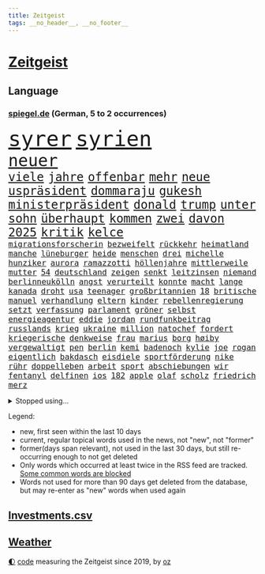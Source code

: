 ```yaml
---
title: Zeitgeist
tags: __no_header__, __no_footer__
---
```


# [Zeitgeist](https://oliz.io/zeitgeist/)

## Language

<h3><a href="https://www.spiegel.de" target="_blank">spiegel.de</a> (German, 5 to 2 occurrences)</h3>
<p style="font-family:monospace">
<span style="font-size:32pt"><a href="news_links.html#syrer" class="current">syrer</a></span>
<span style="font-size:32pt"><a href="news_links.html#syrien" class="current">syrien</a></span>
<br>
<span style="font-size:25pt"><a href="news_links.html#neuer" class="current">neuer</a></span>
<br>
<span style="font-size:18pt"><a href="news_links.html#viele" class="current">viele</a></span>
<span style="font-size:18pt"><a href="news_links.html#jahre" class="current">jahre</a></span>
<span style="font-size:18pt"><a href="news_links.html#offenbar" class="current">offenbar</a></span>
<span style="font-size:18pt"><a href="news_links.html#mehr" class="current">mehr</a></span>
<span style="font-size:18pt"><a href="news_links.html#neue" class="current">neue</a></span>
<span style="font-size:18pt"><a href="news_links.html#uspräsident" class="current">uspräsident</a></span>
<span style="font-size:18pt"><a href="news_links.html#dommaraju" class="current">dommaraju</a></span>
<span style="font-size:18pt"><a href="news_links.html#gukesh" class="current">gukesh</a></span>
<span style="font-size:18pt"><a href="news_links.html#ministerpräsident" class="current">ministerpräsident</a></span>
<span style="font-size:18pt"><a href="news_links.html#donald" class="current">donald</a></span>
<span style="font-size:18pt"><a href="news_links.html#trump" class="current">trump</a></span>
<span style="font-size:18pt"><a href="news_links.html#unter" class="current">unter</a></span>
<span style="font-size:18pt"><a href="news_links.html#sohn" class="current">sohn</a></span>
<span style="font-size:18pt"><a href="news_links.html#überhaupt" class="current">überhaupt</a></span>
<span style="font-size:18pt"><a href="news_links.html#kommen" class="current">kommen</a></span>
<span style="font-size:18pt"><a href="news_links.html#zwei" class="current">zwei</a></span>
<span style="font-size:18pt"><a href="news_links.html#davon" class="current">davon</a></span>
<span style="font-size:18pt"><a href="news_links.html#2025" class="current">2025</a></span>
<span style="font-size:18pt"><a href="news_links.html#kritik" class="current">kritik</a></span>
<span style="font-size:18pt"><a href="news_links.html#kelce" class="new">kelce</a></span>
<br>
<span style="font-size:12pt"><a href="news_links.html#migrationsforscherin" class="new">migrationsforscherin</a></span>
<span style="font-size:12pt"><a href="news_links.html#bezweifelt" class="new">bezweifelt</a></span>
<span style="font-size:12pt"><a href="news_links.html#rückkehr" class="current">rückkehr</a></span>
<span style="font-size:12pt"><a href="news_links.html#heimatland" class="current">heimatland</a></span>
<span style="font-size:12pt"><a href="news_links.html#manche" class="current">manche</a></span>
<span style="font-size:12pt"><a href="news_links.html#lüneburger" class="new">lüneburger</a></span>
<span style="font-size:12pt"><a href="news_links.html#heide" class="new">heide</a></span>
<span style="font-size:12pt"><a href="news_links.html#menschen" class="current">menschen</a></span>
<span style="font-size:12pt"><a href="news_links.html#drei" class="current">drei</a></span>
<span style="font-size:12pt"><a href="news_links.html#michelle" class="current">michelle</a></span>
<span style="font-size:12pt"><a href="news_links.html#hunziker" class="new">hunziker</a></span>
<span style="font-size:12pt"><a href="news_links.html#aurora" class="new">aurora</a></span>
<span style="font-size:12pt"><a href="news_links.html#ramazzotti" class="new">ramazzotti</a></span>
<span style="font-size:12pt"><a href="news_links.html#höllenjahre" class="new">höllenjahre</a></span>
<span style="font-size:12pt"><a href="news_links.html#mittlerweile" class="current">mittlerweile</a></span>
<span style="font-size:12pt"><a href="news_links.html#mutter" class="current">mutter</a></span>
<span style="font-size:12pt"><a href="news_links.html#54" class="new">54</a></span>
<span style="font-size:12pt"><a href="news_links.html#deutschland" class="current">deutschland</a></span>
<span style="font-size:12pt"><a href="news_links.html#zeigen" class="current">zeigen</a></span>
<span style="font-size:12pt"><a href="news_links.html#senkt" class="current">senkt</a></span>
<span style="font-size:12pt"><a href="news_links.html#leitzinsen" class="new">leitzinsen</a></span>
<span style="font-size:12pt"><a href="news_links.html#niemand" class="current">niemand</a></span>
<span style="font-size:12pt"><a href="news_links.html#berlinneukölln" class="current">berlinneukölln</a></span>
<span style="font-size:12pt"><a href="news_links.html#angst" class="current">angst</a></span>
<span style="font-size:12pt"><a href="news_links.html#verurteilt" class="current">verurteilt</a></span>
<span style="font-size:12pt"><a href="news_links.html#konnte" class="current">konnte</a></span>
<span style="font-size:12pt"><a href="news_links.html#macht" class="current">macht</a></span>
<span style="font-size:12pt"><a href="news_links.html#lange" class="current">lange</a></span>
<span style="font-size:12pt"><a href="news_links.html#kanada" class="current">kanada</a></span>
<span style="font-size:12pt"><a href="news_links.html#droht" class="current">droht</a></span>
<span style="font-size:12pt"><a href="news_links.html#usa" class="current">usa</a></span>
<span style="font-size:12pt"><a href="news_links.html#teenager" class="current">teenager</a></span>
<span style="font-size:12pt"><a href="news_links.html#großbritannien" class="current">großbritannien</a></span>
<span style="font-size:12pt"><a href="news_links.html#18" class="current">18</a></span>
<span style="font-size:12pt"><a href="news_links.html#britische" class="current">britische</a></span>
<span style="font-size:12pt"><a href="news_links.html#manuel" class="current">manuel</a></span>
<span style="font-size:12pt"><a href="news_links.html#verhandlung" class="new">verhandlung</a></span>
<span style="font-size:12pt"><a href="news_links.html#eltern" class="current">eltern</a></span>
<span style="font-size:12pt"><a href="news_links.html#kinder" class="current">kinder</a></span>
<span style="font-size:12pt"><a href="news_links.html#rebellenregierung" class="new">rebellenregierung</a></span>
<span style="font-size:12pt"><a href="news_links.html#setzt" class="current">setzt</a></span>
<span style="font-size:12pt"><a href="news_links.html#verfassung" class="current">verfassung</a></span>
<span style="font-size:12pt"><a href="news_links.html#parlament" class="current">parlament</a></span>
<span style="font-size:12pt"><a href="news_links.html#gröner" class="current">gröner</a></span>
<span style="font-size:12pt"><a href="news_links.html#selbst" class="current">selbst</a></span>
<span style="font-size:12pt"><a href="news_links.html#energieagentur" class="current">energieagentur</a></span>
<span style="font-size:12pt"><a href="news_links.html#eddie" class="current">eddie</a></span>
<span style="font-size:12pt"><a href="news_links.html#jordan" class="new">jordan</a></span>
<span style="font-size:12pt"><a href="news_links.html#rundfunkbeitrag" class="current">rundfunkbeitrag</a></span>
<span style="font-size:12pt"><a href="news_links.html#russlands" class="current">russlands</a></span>
<span style="font-size:12pt"><a href="news_links.html#krieg" class="current">krieg</a></span>
<span style="font-size:12pt"><a href="news_links.html#ukraine" class="current">ukraine</a></span>
<span style="font-size:12pt"><a href="news_links.html#million" class="current">million</a></span>
<span style="font-size:12pt"><a href="news_links.html#natochef" class="new">natochef</a></span>
<span style="font-size:12pt"><a href="news_links.html#fordert" class="current">fordert</a></span>
<span style="font-size:12pt"><a href="news_links.html#kriegerische" class="new">kriegerische</a></span>
<span style="font-size:12pt"><a href="news_links.html#denkweise" class="new">denkweise</a></span>
<span style="font-size:12pt"><a href="news_links.html#frau" class="current">frau</a></span>
<span style="font-size:12pt"><a href="news_links.html#marius" class="current">marius</a></span>
<span style="font-size:12pt"><a href="news_links.html#borg" class="current">borg</a></span>
<span style="font-size:12pt"><a href="news_links.html#høiby" class="current">høiby</a></span>
<span style="font-size:12pt"><a href="news_links.html#vergewaltigt" class="current">vergewaltigt</a></span>
<span style="font-size:12pt"><a href="news_links.html#pen" class="current">pen</a></span>
<span style="font-size:12pt"><a href="news_links.html#berlin" class="current">berlin</a></span>
<span style="font-size:12pt"><a href="news_links.html#kemi" class="current">kemi</a></span>
<span style="font-size:12pt"><a href="news_links.html#badenoch" class="current">badenoch</a></span>
<span style="font-size:12pt"><a href="news_links.html#kylie" class="new">kylie</a></span>
<span style="font-size:12pt"><a href="news_links.html#joe" class="current">joe</a></span>
<span style="font-size:12pt"><a href="news_links.html#rogan" class="current">rogan</a></span>
<span style="font-size:12pt"><a href="news_links.html#eigentlich" class="current">eigentlich</a></span>
<span style="font-size:12pt"><a href="news_links.html#bakdasch" class="new">bakdasch</a></span>
<span style="font-size:12pt"><a href="news_links.html#eisdiele" class="new">eisdiele</a></span>
<span style="font-size:12pt"><a href="news_links.html#sportförderung" class="new">sportförderung</a></span>
<span style="font-size:12pt"><a href="news_links.html#nike" class="current">nike</a></span>
<span style="font-size:12pt"><a href="news_links.html#rühr" class="new">rühr</a></span>
<span style="font-size:12pt"><a href="news_links.html#doppelleben" class="new">doppelleben</a></span>
<span style="font-size:12pt"><a href="news_links.html#arbeit" class="current">arbeit</a></span>
<span style="font-size:12pt"><a href="news_links.html#sport" class="current">sport</a></span>
<span style="font-size:12pt"><a href="news_links.html#abschiebungen" class="current">abschiebungen</a></span>
<span style="font-size:12pt"><a href="news_links.html#wir" class="current">wir</a></span>
<span style="font-size:12pt"><a href="news_links.html#fentanyl" class="new">fentanyl</a></span>
<span style="font-size:12pt"><a href="news_links.html#delfinen" class="new">delfinen</a></span>
<span style="font-size:12pt"><a href="news_links.html#ios" class="current">ios</a></span>
<span style="font-size:12pt"><a href="news_links.html#182" class="current">182</a></span>
<span style="font-size:12pt"><a href="news_links.html#apple" class="current">apple</a></span>
<span style="font-size:12pt"><a href="news_links.html#olaf" class="current">olaf</a></span>
<span style="font-size:12pt"><a href="news_links.html#scholz" class="current">scholz</a></span>
<span style="font-size:12pt"><a href="news_links.html#friedrich" class="current">friedrich</a></span>
<span style="font-size:12pt"><a href="news_links.html#merz" class="current">merz</a></span>
</p>
<details>
<summary>Stopped using...</summary>
<p class="former" style="font-size:12pt">
autorin(1512) ifoinstitut(1511) alpen(1510) atmosphäre(1510) aufnahmen(1510) geholt(1510) wünscht(1510) bochum(1509) doppelt(1509) entdeckte(1509) golf(1509) verhalten(1509) enorm(1508) moderne(1508) vermutlich(1508) aktuell(1507) arsenal(1507) hintergründe(1507) polizist(1507) wales(1507) überlebte(1507) beamten(1506) gefährlichen(1506) interesse(1506) rassistische(1506) tötete(1506) wechseln(1506) botschaften(1505) himmel(1505) krankenhäuser(1505) mannschaft(1505) sicherheitsbehörden(1505) verlegt(1505) ausgeschlossen(1504) forderungen(1504) infektion(1504) landkreis(1504) 2018(1503) andreas(1503) beraten(1503) betrieb(1503) durchsetzen(1503) helfer(1503) innenministerium(1503) tödlicher(1503) ermöglichen(1502) infrage(1502) pressekonferenz(1502) trainiert(1502) willen(1502) pressestimmen(1501) veranstaltung(1500) begründung(1499) erneuten(1499) lebte(1499) löste(1499) torhüter(1499) verfolgt(1499) käufer(1498) möglichst(1498) projekt(1498) schottland(1498) überraschung(1498) august(1497) besuchen(1497) nutzte(1497) party(1497) rassistischen(1497) üben(1497) deals(1496) e(1496) roman(1496) gesetze(1495) hoher(1495) lösung(1495) mitteln(1495) demokratische(1494) spaß(1494) töten(1494) endspiel(1493) küstenwache(1493) verbände(1493) zugelassen(1491) mecklenburgvorpommern(1490) pflanzen(1490) katholische(1489) überholt(1487) warm(1486) entschuldigung(1485) fernsehen(1484) empfängt(1483) großem(1481) prognose(1478) fehlende(1477) hilfen(1477) rettung(1476) vfb(1476) stress(1475) retter(1473) schock(1469) gebieten(1456) drohne(1450) rache(1449) einfache(1439) berichtete(1410) milliardär(1395) belästigung(1381) expräsidenten(1378) rückgang(1366) orte(1347) verlag(1320) 38(1275) anführer(1253) umkämpften(1201) erhofft(1187) börsen(1181) entlasten(1163) vorfeld(1154) regierungschefin(1139) beliebt(1117) entsteht(1086) einziger(1083) waffenlieferungen(1056) spektakel(1043) positiven(1023) flughäfen(1021) lohnen(1018) samt(1006) spiegeltitelstory(1001) terror(1000) nebenbei(983) töchter(982) empfang(979) lindners(974) niedersächsischen(963) ausstieg(960) handys(957) antisemitische(952) israelis(925) dänischen(915) japanische(915) budapest(914) stockholm(904) schwächen(903) misshandelt(891) 86(890) angehörigen(888) verstoßen(871) rettungsaktion(870) usrepublikaner(870) schwächelt(868) ähnlichen(857) drohnenangriff(853) angespannt(850) bürgergeld(843) meloni(842) giorgia(839) pleiten(838) wünsche(825) eingreifen(814) kommunikation(811) forschung(770) indonesien(769) verehrt(757) abgeben(749) jüdische(735) gast(731) roland(724) angriffs(720) 47(719) jahresbeginn(710) kieler(709) legendäre(701) überschritten(699) sachsens(684) getragen(672) befasst(670) weimar(662) baden(660) läufer(657) freiwillige(655) 51(649) aufträge(639) basketball(627) 15jähriger(625) gen(617) miami(615) überwunden(613) asylpolitik(611) betrunkener(609) emotionen(605) kader(603) dringt(593) schottischen(592) lina(584) ost(582) bar(581) massenhaft(581) beine(578) einsturz(577) experiment(577) nachts(577) auffällig(568) court(567) ereignis(564) spaniens(564) kretschmer(563) zürich(555) 9(554) infolge(552) blamiert(550) inhaftierte(550) staats(541) erkennt(535) rasen(526) zügen(522) greta(521) prägte(516) steve(514) queere(512) benachteiligt(509) afdpolitiker(499) goldene(495) leitartikel(493) froh(488) stützen(483) butter(477) instagrampost(477) parlamentswahl(477) margot(473) belohnt(472) geprüft(471) geöffnet(471) gedreht(470) samstagabend(468) niemanden(467) mary(462) jon(459) dirk(457) rekonstruktion(456) campus(455) kneipen(455) wohnviertel(455) afdchef(454) kontrollverlust(448) rtl(445) reformiert(441) spdgeneralsekretär(439) zurückhaltend(433) 12000(431) verfolgte(427) qualifikation(425) sportlich(425) demokratischen(423) expertin(422) emily(421) flüchtig(417) grenzregion(417) verdrängt(416) raumstation(414) mobbing(413) ausfälle(412) taucht(411) ungerecht(411) wütend(406) intern(405) gerechnet(404) wiedervereinigung(404) kundgebung(402) emotionaler(397) massaker(397) hamasgeiseln(395) nouripour(395) überraschende(395) eingedrungen(393) wagt(389) rafah(388) sicherheitsgründen(388) versammelt(386) belgischen(383) brandt(383) verwenden(381) abschiebung(379) fußballspieler(375) beyoncé(373) großvater(373) student(371) ampelpartner(369) manch(368) strengen(366) erfolgsserie(364) ehepaar(362) produzent(360) dfbteam(351) einverstanden(350) exprofi(349) robbie(348) simon(345) unwahrscheinlich(344) dorthin(343) stoffe(342) playoffs(341) südosten(341) uganda(340) usdollar(340) grundgesetz(338) is(338) gerungen(337) verstößt(337) zeitalter(336) buchempfehlungen(335) besitzen(334) finanziellen(334) geschützt(331) omas(330) spdabgeordnete(329) on(328) zurückgewiesen(328) frühzeitig(326) stürmt(326) passte(325) frustriert(323) präsentierte(323) 180(322) gebrannt(322) spekulationen(322) anthony(320) mögen(320) can(319) 1980(316) donbass(316) nvidia(316) passagier(313) briten(310) emobilität(306) western(306) 2006(305) sächsische(305) konkurrentin(301) erhöhte(299) gefühlt(299) 65jährige(297) begraben(296) spottet(296) abgewiesen(294) wgzimmerpreise(293) korrigiert(290) ampelstreit(288) pferd(288) hitlergruß(287) macher(284) begeistern(280) albion(279) bundesstraße(279) verschwindet(279) olivia(274) regionalzug(274) 17jähriger(273) sportlichen(273) gerieten(272) ewigkeit(271) sitze(271) frist(269) maximilian(269) 450(267) falschinformationen(265) kimmel(263) major(262) anschließenden(261) superstars(261) eindeutig(260) großvaters(259) rhetorik(259) kreativ(258) tvshow(258) marseille(257) ruth(257) persönlichkeit(256) running(256) versöhnung(256) entlang(255) spitzenkandidaten(254) ringe(253) beworfen(252) jamal(252) musiala(252) genervt(251) vielfach(250) vertritt(249) klassenerhalt(248) koch(248) auftreten(246) award(246) geschoben(246) auswärtigen(244) vermont(244) prahlt(240) parlaments(239) netzwerken(236) strahlkraft(236) köpfe(235) chronik(231) fangen(231) königlichen(230) vegane(229) abgeschoben(226) locker(225) louis(225) türen(224) iraner(223) gesenkt(220) benutzt(219) bejubelt(218) verlobung(218) toren(217) schürt(215) aufgebrochen(214) bruno(214) loben(214) pelosi(214) verunsichert(214) konzerten(213) ungewollt(213) vergeltungsschlag(211) worüber(211) flair(210) usgericht(210) brighton(209) hove(209) vergisst(209) indiana(206) parkplatz(206) auswärtiges(205) amtsträger(204) angeschlossen(203) hals(203) protokoll(203) geheiratet(201) 28jährige(200) kriselnden(200) rekordwert(199) clip(198) jeweiligen(198) polarisiert(197) begeisterung(196) flüchtlingslager(196) haare(196) taktik(196) verlegen(196) alarmstufe(195) bnd(195) brötchen(195) hagel(195) umzug(195) ankara(194) unterhalten(194) forschenden(193) russlandukrainenews(193) voraussetzungen(193) ignorieren(191) genauen(190) regensburg(190) intensiven(188) geteilt(187) psychischer(187) adams(186) enkelin(185) krimi(185) komme(184) rasmus(184) leclerc(182) albanien(179) steven(179) anspannung(178) fußballspiele(178) griechischen(178) tierischer(178) mächtig(173) kryptowährungen(172) ähnelt(172) 23jähriger(171) apotheken(171) verschiedener(171) klimawandels(170) erdrutschen(169) verwaltungsgericht(168) fluch(166) schutt(165) einreiseverbot(164) jubelt(164) militärmanöver(164) niedrigste(164) redaktion(164) spdfraktion(163) supreme(163) indische(162) lügt(162) wahlkreis(162) wussten(160) auswärtsspiel(159) nbastar(159) waldbrand(159) nazideutschland(157) ross(157) back(156) grenzwerte(156) linkenchefin(156) reichste(156) spuckt(156) verabschiedete(156) jemandem(155) heiratet(154) maskottchen(154) alliierten(153) nachtzug(152) 33jähriger(151) psychotherapeut(151) retteten(151) indonesischen(150) wars(150) eingebrochen(149) hollywoodstars(149) weltraum(149) umgesetzt(148) beifahrer(147) opa(147) ansiedlung(146) verstärken(146) aufzuhalten(145) friseur(145) grönemeyer(145) jong(145) klose(145) miroslav(145) un(145) riecht(144) schwarzarbeit(143) demokrat(142) hofer(142) passende(142) blutige(141) kinderbuch(141) stach(141) gefürchtet(140) rudert(140) 38jährige(139) kuriosen(138) alkoholfahrt(137) attestiert(137) lebe(136) waffengewalt(136) ausgetreten(135) präsidentschaft(135) ryanair(135) unausweichlich(135) erkrankungen(134) harmonie(134) 41(133) angekündigte(133) jacksons(133) mittelschicht(133) reisenden(133) atlantik(132) sicherte(132) trauma(132) xaccount(132) america(131) inside(131) zuversicht(131) behauptungen(130) simone(130) bundestags(129) privatleben(129) tony(129) justizsenatorin(128) ausgeschieden(127) männlich(127) verbracht(127) überprüft(127) erschließen(126) sympathien(126) heimwm(125) schlusslicht(125) brannten(124) verwüstung(123) extinction(122) rebellion(122) bswchefin(120) abbrechen(119) anschlagsplänen(119) erschießt(119) gefängnisse(119) mobilisieren(119) öffentlicher(119) flugzeugen(118) schmuggeln(118) vorüber(118) demokratin(117) junior(117) besuche(116) moreno(116) wattenmeer(116) analysen(115) erweist(115) jd(114) pitzke(114) sparprogramm(114) vance(114) artenschutz(113) rechtsextrem(113) waffenbesitz(113) erfand(112) karriereberaterin(112) rivalin(112) zögern(112) bolivien(111) kreuzfahrt(111) nachwuchshoffnung(111) bundesjustizminister(110) kurzen(110) milwaukee(110) auslöst(109) gestaltet(109) francesca(108) notlanden(107) zwillinge(107) j(106) konkreter(106) prix(106) renate(106) ampelkrise(105) leistet(105) rückschläge(105) sechster(105) steuerbetrug(105) einzigartigen(104) 69(103) kalifornischen(103) vandalismus(103) autokraten(101) erleichtern(101) hans(101) härtesten(101) medienkonsum(101) sahin(101) sportwelt(101) vernichtet(101) weint(101) ermöglicht(100) imane(100) khelif(100) viermal(100) 18000(99) diebesgut(99) geschlecht(99) militante(98) swifties(98) gutachter(97) norddeutschen(97) stichelt(97) strömung(97) uspräsidentschaftskandidat(97) bagger(96) impfgegner(96) nelles(96) arnold(95) brennender(95) kilometerweit(95) unabhängigkeit(95) geruchssinn(94) krankschreibung(94) würzburg(94) illusion(92) kloster(92) satiriker(92) ausgezeichnete(91) frauenrechte(91) landesweit(91) nick(91) technischer(91) wolf(91) asiatischen(90) biologische(90) nationalstürmer(90) stritt(90) typisch(90) breakerin(89) jakarta(89) paketen(89) podcaster(89) uspräsidentschaftswahl(89) ergangen(88) gesichtserkennung(88) gíslason(88) letztlich(88) traditionsklub(88) unterliefen(88) weitaus(88) halbwegs(87) beruht(86) bundestagswahlkampf(86) doha(86) importen(86) ruderte(86) wohngebiete(86) greifswald(85) legendenumrankten(85) ajax(84) aken(84) anhängern(84) gunn(84) neigen(84) rachael(84) öffnung(84) aufwachsen(83) gegenangriff(83) herab(83) nachhaltig(83) garantieren(82) krisenregion(82) modells(82) spürbare(82) trieb(82) with(82) zerfällt(82) 30000(81) absender(81) fackel(81) intelligente(81) 94(80) andernfalls(80) bekämpft(80) egoistisch(80) flüchtete(80) ines(80) klauen(80) klemm(80) mahnung(80) abzuschreiben(79) beklagte(79) heidi(79) lehramt(79) schützenhilfe(79) werbeverbot(79) zwangsweise(79) 32jähriger(78) 91(78) ausweitung(78) gropp(78) legenden(78) luis(78) reint(78) schwerdtner(78) state(78) videospiele(78) zuständig(78) bewirbt(77) gewandt(77) propalästinademo(77) seil(77) sicherheitsbedenken(77) trumpfan(77) bemerkte(76) fahrlässiger(76) lande(76) mobilisiert(76) strafstöße(76) uskorrespondent(76) usverteidigungsministerium(76) dc(75) gutem(75) komplexe(75) stücke(75) asylrecht(74) austria(74) beschimpfte(74) diebstähle(74) erreichte(74) kramatorsk(74) mauerfall(74) nachschub(74) nevada(74) pakistanischen(74) remakes(74) revision(74) ss(74) usbundesstaaten(74) verrohung(74) zulässig(74) dua(73) gastgeberland(73) lipa(73) südfrankreich(73) banner(72) benötigen(72) instrumentalisierung(72) befruchtung(71) bezwingt(71) golflegende(71) nochmals(71) anwendungen(70) ausgewiesen(70) befugnisse(70) dfbkader(70) gestiegenen(70) teller(70) vorangehen(70) bereisen(69) geküsst(69) quentin(69) tarantino(69) unfairen(69) verlängerte(69) zurückzutreten(69) braunschweig(68) eingestuften(68) missgeschick(68) rühmt(68) schicksalswahl(68) schwärmen(68) wahlleiter(68) bildungssystems(67) coman(67) dargestellt(67) essenziell(67) expartnerin(67) how(67) kingsley(67) ligaspiel(67) schwanken(67) autoritäre(66) begehen(66) caren(66) feierlichen(66) verbraucherzentrale(66) dreieinhalb(65) garage(65) genutzten(65) taumelt(65) armes(64) empathie(64) hugo(64) são(64) führungsrolle(63) krankenversicherung(63) meinungsbeitrag(63) zugenommen(63) akzeptiert(62) beneiden(62) bestritten(62) bundesrichter(62) grammy(62) stöcken(62) absolute(61) ausgebrannte(61) belohnen(61) ernannten(61) vda(61) vwchef(61) yair(61) bastelt(60) nationalparks(60) spiegelkorrespondenten(60) zerbröselt(60) angesagtesten(59) eagles(59) keinesfalls(59) lehrerinnen(59) angefühlt(58) durchzuführen(58) kaufprämie(58) uspräsidentschaftswahlen(58) wählern(58) anzulocken(57) lebensmittelpreise(57) wahrheiten(57) achtmalige(56) angefangen(56) carolabrücke(56) geworben(56) hecking(56) inter(56) jahn(56) loslassen(56) lügner(56) saintgermain(56) ungewöhnlicher(56) yorks(56) drogenbanden(55) freundlich(55) klingeln(55) lebensmittelchemiker(55) linksextremistischen(55) räumte(55) unberechenbar(55) frisur(54) verfolger(54) alternativvorschlag(53) inszeniertes(53) studiert(53) eliteeinheit(52) intelfabrik(52) statements(52) transportieren(52) verirrt(52) vertrieb(52) dreierpack(51) elfjähriger(51) frauenhaus(51) germany(51) ruinen(51) stabschefin(51) hassen(50) katastrophengebiet(50) monteiro(50) nebel(50) negativen(50) night(50) saturday(50) tiktokvideo(50) verteidigungsausgaben(50) bundesligasaison(49) doppelpack(49) fridays(49) future(49) latinos(49) shōgun(49) toiletten(49) arizona(48) nacktfotos(48) paula(48) rängen(48) titan(48) verarbeitet(48) 180000(47) dauer(47) einfamilienhaus(47) neapel(47) nepal(47) nflstar(47) ansagen(46) ausgezählt(46) eichhörnchen(46) ewige(46) laiendarsteller(46) quelle(46) unbarmherziger(46) untersagen(46) dateien(45) göring(45) hermann(45) ishiba(45) nadel(45) shigeru(45) stimmabgabe(45) wahlkampfendspurt(45) wählergruppen(45) clinton(44) holland(44) klimaaktivistinnen(44) mithu(44) revolutionäre(44) sanyal(44) schweizerin(44) todesurteil(44) wahlnacht(44) beutel(43) furrer(43) kunsthalle(43) muriel(43) winterreifen(43) einlaufen(42) exekutiert(42) mikrofon(42) nsdap(42) raketenbeschuss(42) rechtsextremist(42) republikanern(42) vwkrise(42) beschädigte(41) einstellungen(41) fünfprozenthürde(41) kern(41) schauten(41) scheidender(41) afc(40) besprüht(40) landtagspräsident(40) zugfahrt(40) ausfliegen(39) cure(39) hauptsitz(39) lehmann(39) umfunktioniert(39) vwkonzern(39) autoritär(38) grünenspitze(38) playoffrunde(38) pragmatismus(38) trends(38) wettbewerbsfähigkeit(38) anpassen(37) bindung(37) bundesverbrechen(37) entgegenkommen(37) expolizist(37) fehleinschätzung(37) gazakonflikt(37) geregelt(37) libanesischen(37) preisentwicklung(37) wahlkampfspenden(37) zusammenarbeiten(37) übung(37) befreiungsschlag(36) bezogen(36) gegentore(36) graben(36) schifffahrt(36) aktivismus(35) bestrafen(35) ergeht(35) harris’(35) palästinenserhilfswerk(35) panisch(35) produzierte(35) schriftstellerinnen(35) staatsfernsehen(35) thunberg(35) unrwa(35) untersuchten(35) andrés(34) ausschreibung(34) hochrangiges(34) kohlendioxid(34) machbar(34) most(34) büros(33) deutschlandreise(33) prophetische(33) pöbeleien(33) anfechten(32) aok(32) barrymore(32) branchenverband(32) drew(32) emirat(32) grundlagen(32) knüpft(32) manipulieren(32) praxen(32) sonntagmorgen(32) speichern(32) arafat(31) flügel(31) journalismus(31) morales(31) zurückzudrängen(31) ehrlichkeit(30) erwarteten(30) interessantesten(30) mitgeteilt(30) ora(30) schulsystem(30) sklaverei(30) anheben(29) ausgezahlt(29) bundestagsabgeordneten(29) leser(29) leserinnen(29) meditieren(29) sexsymbol(29) aussetzung(28) downsyndrom(28) miosga(28) patzt(28) analogen(27) kabine(27) schubert(27) örtlichen(27) gesetzesänderung(26) jüdischer(26) militärstützpunkt(26) neugierige(26) phoenix(26) überzeugungen(26) 80000(25) angriffskriegs(25) billigflieger(25) down(25) gefallenen(25) reaktiviert(25) schwärmt(25) bergsteigen(24) dummheit(24) hauptgrund(24) himalaja(24) leistungsträger(24) minderjähriger(24) modeschöpfer(24) polizeikontrolle(24) zweitrangig(24) zügige(24) 15gradziel(23) antisemitismusresolution(23) erweckt(23) eugipfel(23) versicherungen(23) 45000(22) flaute(22) ikonisches(22) überholen(22) alleingänge(21) filmsatire(21) ganderkesee(21) medikamentenengpässe(21) selbstbewusst(21) überweisung(21) ablehnen(20) sondierungsgespräche(20) verantwortungslos(20) wechselwähler(20) weltgemeinschaft(20) 53jährige(19) asylantrag(19) deportieren(19) märtyrer(19) sondierung(19) ölminister(19) bekennender(18) alan(17) antike(17) boys(17) enormer(17) life(17) tarifstreit(17) zendaya(17) jetzigen(16) radikalisierung(16) soccer(16) stabile(16) trickserei(16) zelle(16) bestsellerautorin(15) kees(15) weltkriege(15) wonderen(15) benner(14) entschlossen(14) nbasaison(14) tathergang(14) umsetzung(14) witzen(14) ebay(13) eingespannt(13) evo(13) landesverbandes(13) luftverschmutzung(13) stuttgarts(13) überfälle(13) fahre(12) kunstfigur(12) kunststücke(12) legales(12) offizieller(12) gefängnismitarbeiter(11) justizvollzugsanstalt(11) letztem(11) merkwürdige(11) nordkoreanischer(11) unwetterkatastrophe(11) vergebens(11) wirtschaftsgipfel(11)
</p>
</details>
<p>Legend:
<ul>
<li><span class="new">new</span>, first seen within the last 10 days</li>
<li><span class="current">current</span>, regular topical words used in the news, not "new", not "former"</li>
<li><span class="former">former(days span relevant)</span>, not used in the last 30 days, but still re-occurring enough to not get deleted</li>
<li>Only words which occurred at least twice in the RSS feed are tracked. <a href="language/filters.py">Some common words are blocked</a></li>
<li>Words not used for more than 90 days get deleted from the database, but may re-enter as "new" words when used again</li>
</ul>
</p>

## [Investments](investments.html)[.csv](investments.csv)

## [Weather](weather.html)

<footer>
<a href="javascript:toggleTheme()" class="nav">🌓</a>
<a href="https://github.com/ooz/zeitgeist">code</a> measuring the Zeitgeist since 2019, by <a href="https://oliz.io">oz</a>
</footer>
